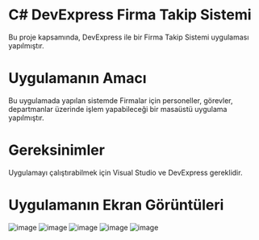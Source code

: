 # C# DevExpress Firma Takip Sistemi
Bu proje kapsamında, DevExpress ile bir Firma Takip Sistemi uygulaması yapılmıştır.

# Uygulamanın Amacı
Bu uygulamada yapılan sistemde Firmalar için personeller, görevler, departmanlar üzerinde işlem yapabileceği bir masaüstü uygulama yapılmıştır.

# Gereksinimler
Uygulamayı çalıştırabilmek için Visual Studio ve DevExpress gereklidir.

# Uygulamanın Ekran Görüntüleri
![image](https://github.com/mfurkan99/DevExpress-Firma-Takip-Sistemi/assets/73360219/5540e34b-3a0b-4ebe-883a-3a325d98e9d8)
![image](https://github.com/mfurkan99/DevExpress-Firma-Takip-Sistemi/assets/73360219/d63221f0-764d-4774-bd18-367b44ac3050)
![image](https://github.com/mfurkan99/DevExpress-Firma-Takip-Sistemi/assets/73360219/aba02d38-9ef5-4a9f-be5e-7fa5b11db681)
![image](https://github.com/mfurkan99/DevExpress-Firma-Takip-Sistemi/assets/73360219/953fde0b-e1fd-4259-8fec-0e51c52f9eef)
![image](https://github.com/mfurkan99/DevExpress-Firma-Takip-Sistemi/assets/73360219/f3e007cd-cbeb-48ca-a8f2-1152586f4adc)




